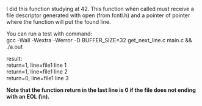 I did this function studying at 42. This function when called must receive a file descriptor generated with open (from fcntl.h) and a pointer of pointer where the function will put the found line.

You can run a test with command:\
gcc -Wall -Wextra -Werror -D BUFFER_SIZE=32 get_next_line.c main.c && ./a.out

result:\
return=1, line=file1 line 1\
return=1, line=file1 line 2\
return=0, line=file1 line 3

**Note that the function return in the last line is 0 if the file does not ending with an EOL (\\n).**
